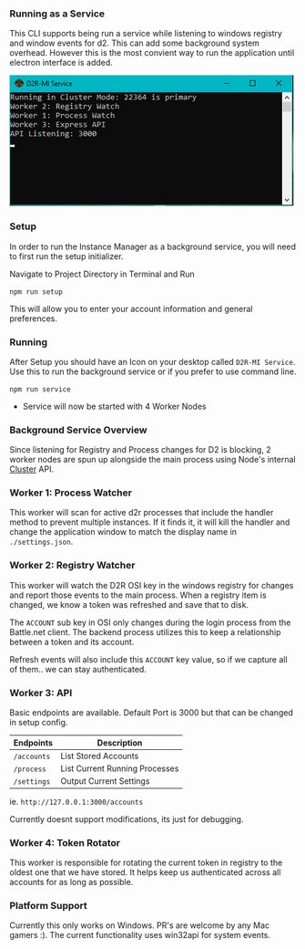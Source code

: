 ### Running as a Service
This CLI supports being run a service while listening to windows registry and window events for d2. This can add some background system overhead. However this is the most convient way to run the application until electron interface is added.

![Example](../assets/background-service.png)


### Setup 
In order to run the Instance Manager as a background service, you will need to first run the setup initializer.

Navigate to Project Directory in Terminal and Run

```
npm run setup
```

This will allow you to enter your account information and general preferences.


### Running
After Setup you should have an Icon on your desktop called `D2R-MI Service`. Use this to run the background service or if you prefer to use command line.

```
npm run service
```

- Service will now be started with 4 Worker Nodes

### Background Service Overview
Since listening for Registry and Process changes for D2 is blocking, 2 worker nodes are spun up alongside the main process using Node's internal [Cluster](https://nodejs.org/api/cluster.html) API.

### Worker 1: Process Watcher
This worker will scan for active d2r processes that include the handler method to prevent multiple instances. If it finds it, it will kill the handler and change the application window to match the display name in `./settings.json`.

### Worker 2: Registry Watcher
This worker will watch the D2R OSI key in the windows registry for changes and report those events to the main process. When a registry item is changed, we know a token was refreshed and save that to disk.

The `ACCOUNT` sub key in OSI only changes during the login process from the Battle.net client. The backend process utilizes this to keep a relationship between a token and its account.

Refresh events will also include this `ACCOUNT` key value, so if we capture all of them.. we can stay authenticated.

### Worker 3: API 
Basic endpoints are available. Default Port is 3000 but that can be changed in setup config.

| Endpoints | Description |
| --- | ----------- |
| `/accounts` | List Stored Accounts |
| `/process` | List Current Running Processes |
| `/settings` | Output Current Settings  |

ie. `http://127.0.0.1:3000/accounts`

Currently doesnt support modifications, its just for debugging.

### Worker 4: Token Rotator
This worker is responsible for rotating the current token in registry to the oldest one that we have stored. It helps keep us authenticated across all accounts for as long as possible.


### Platform Support
Currently this only works on Windows. PR's are welcome by any Mac gamers :). The current functionality uses win32api for system events.

